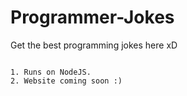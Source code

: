 # Programmer-Jokes
Get the best programming jokes here xD

```

1. Runs on NodeJS.
2. Website coming soon :)

```
